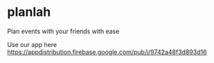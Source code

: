 # planlah
Plan events with your friends with ease

Use our app here
https://appdistribution.firebase.google.com/pub/i/9742a48f3d893d16
